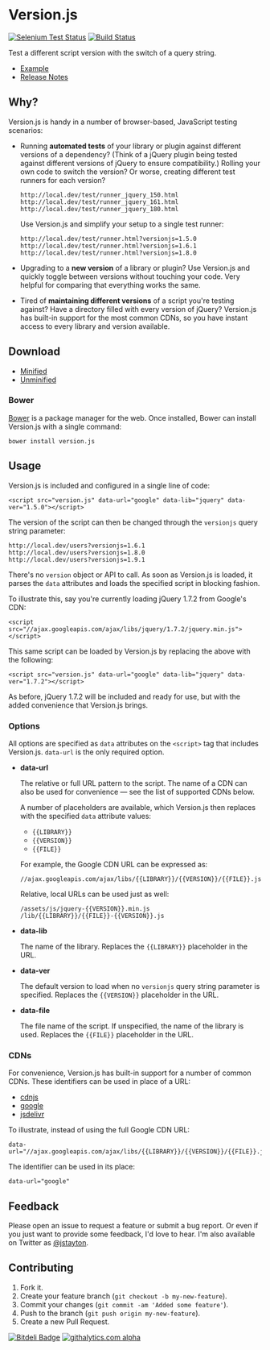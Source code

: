 Version.js
==========

[![Selenium Test Status](https://saucelabs.com/buildstatus/versionjs)](https://saucelabs.com/u/versionjs)
[![Build Status](https://secure.travis-ci.org/jstayton/version.js.png?branch=master)](https://travis-ci.org/jstayton/version.js)

Test a different script version with the switch of a query string.

*   [Example](http://jstayton.github.com/version.js)
*   [Release Notes](https://github.com/jstayton/version.js/wiki/Release-Notes)

Why?
----

Version.js is handy in a number of browser-based, JavaScript testing scenarios:

*   Running **automated tests** of your library or plugin against different
    versions of a dependency? (Think of a jQuery plugin being tested against
    different versions of jQuery to ensure compatibility.) Rolling your own code
    to switch the version? Or worse, creating different test runners for each
    version?

        http://local.dev/test/runner_jquery_150.html
        http://local.dev/test/runner_jquery_161.html
        http://local.dev/test/runner_jquery_180.html

    Use Version.js and simplify your setup to a single test runner:

        http://local.dev/test/runner.html?versionjs=1.5.0
        http://local.dev/test/runner.html?versionjs=1.6.1
        http://local.dev/test/runner.html?versionjs=1.8.0

*   Upgrading to a **new version** of a library or plugin? Use Version.js and
    quickly toggle between versions without touching your code. Very helpful for
    comparing that everything works the same.

*   Tired of **maintaining different versions** of a script you're testing
    against? Have a directory filled with every version of jQuery? Version.js
    has built-in support for the most common CDNs, so you have instant access to
    every library and version available.

Download
--------

*   [Minified](https://raw.github.com/jstayton/version.js/master/build/version.min.js)
*   [Unminified](https://raw.github.com/jstayton/version.js/master/build/version.js)

### Bower

[Bower](http://twitter.github.com/bower) is a package manager for the web. Once
installed, Bower can install Version.js with a single command:

    bower install version.js

Usage
-----

Version.js is included and configured in a single line of code:

    <script src="version.js" data-url="google" data-lib="jquery" data-ver="1.5.0"></script>

The version of the script can then be changed through the `versionjs` query
string parameter:

    http://local.dev/users?versionjs=1.6.1
    http://local.dev/users?versionjs=1.8.0
    http://local.dev/users?versionjs=1.9.1

There's no `version` object or API to call. As soon as Version.js is loaded, it
parses the `data` attributes and loads the specified script in blocking fashion.

To illustrate this, say you're currently loading jQuery 1.7.2 from Google's CDN:

    <script src="//ajax.googleapis.com/ajax/libs/jquery/1.7.2/jquery.min.js"></script>

This same script can be loaded by Version.js by replacing the above with the
following:

    <script src="version.js" data-url="google" data-lib="jquery" data-ver="1.7.2"></script>

As before, jQuery 1.7.2 will be included and ready for use, but with the
added convenience that Version.js brings.

### Options

All options are specified as `data` attributes on the `<script>` tag that
includes Version.js. `data-url` is the only required option.

*   **data-url**

    The relative or full URL pattern to the script. The name of a CDN can also
    be used for convenience — see the list of supported CDNs below.

    A number of placeholders are available, which Version.js then replaces with
    the specified `data` attribute values:

    *   `{{LIBRARY}}`
    *   `{{VERSION}}`
    *   `{{FILE}}`

    For example, the Google CDN URL can be expressed as:

        //ajax.googleapis.com/ajax/libs/{{LIBRARY}}/{{VERSION}}/{{FILE}}.js

    Relative, local URLs can be used just as well:

        /assets/js/jquery-{{VERSION}}.min.js
        /lib/{{LIBRARY}}/{{FILE}}-{{VERSION}}.js

*   **data-lib**

    The name of the library. Replaces the `{{LIBRARY}}` placeholder in the URL.

*   **data-ver**

    The default version to load when no `versionjs` query string parameter is
    specified. Replaces the `{{VERSION}}` placeholder in the URL.

*   **data-file**

    The file name of the script. If unspecified, the name of the library is
    used. Replaces the `{{FILE}}` placeholder in the URL.

### CDNs

For convenience, Version.js has built-in support for a number of common CDNs.
These identifiers can be used in place of a URL:

*   [cdnjs](http://cdnjs.com)
*   [google](https://developers.google.com/speed/libraries/)
*   [jsdelivr](http://www.jsdelivr.com)

To illustrate, instead of using the full Google CDN URL:

    data-url="//ajax.googleapis.com/ajax/libs/{{LIBRARY}}/{{VERSION}}/{{FILE}}.js"

The identifier can be used in its place:

    data-url="google"

Feedback
--------

Please open an issue to request a feature or submit a bug report. Or even if
you just want to provide some feedback, I'd love to hear. I'm also available on
Twitter as [@jstayton](http://twitter.com/jstayton).

Contributing
------------

1.  Fork it.
2.  Create your feature branch (`git checkout -b my-new-feature`).
3.  Commit your changes (`git commit -am 'Added some feature'`).
4.  Push to the branch (`git push origin my-new-feature`).
5.  Create a new Pull Request.

[![Bitdeli Badge](https://d2weczhvl823v0.cloudfront.net/jstayton/version.js/trend.png)](https://bitdeli.com/free "Bitdeli Badge")
[![githalytics.com alpha](https://cruel-carlota.pagodabox.com/318e47547846b170e3db832a01de1b83 "githalytics.com")](http://githalytics.com/jstayton/version.js)
